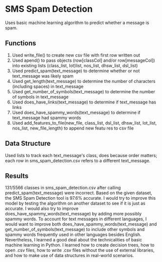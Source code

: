 # SMS Spam Detection

Uses basic machine learning algorithm to predict whether a message is spam.

## Functions
1. Used write_file() to create new csv file with first row written out
2. Used apend() to pass objects (row[classCol] and/or row[messageCol]) into existing lists (class_list, lot)list, nos_list, dhsw_list, dsl_list)
3. Used predict_spam(text_message) to determine whether or not text_message was likely spam
4. Used get_length(text_message) to determine the number of characters (including spaces) in text_message
5. Used get_number_of_symbols(text_message) to determine the number of symbols in text_message
6. Used does_have_links(text_message) to determine if text_message has links
7. Used does_have_spammy_words(text_message) to determine if text_message had spammy words
8. Used add_features_to_file(new_file, class_list, dsl_list, dhsw_list, lot_list, nos_list, new_file_length) to append new featu
res to csv file

## Data Structure
Used lists to track each text_message's class, does because order matters; each row in sms_spam_detection.csv refers to a different text_message.

## Results
131/5566 classes in sms_spam_detection.csv after calling predict_spam(text_message) were incorrect. Based on the given dataset, the SMS Spam Detection tool is 97.6% accurate.
I would try to improve this model by testing the algorithm on another dataset to see if it is just as accurate. I would also try to improve does_have_spammy_words(text_message) by adding more possibly spammy words. To account for text messages in different languages, I would want to improve both does_have_spammy_words(text_message) and get_number_of_symbols(text_message) to include other symbols and spammy words frequently used in other languages besides English.
Nevertheless, I learned a good deal about the technicalities of basic machine learning in Python. I learned how to create decision trees, how to open .csv files, how to write .csv files without the use of external libraries, and how to make use of data structures in real-world scenarios.
